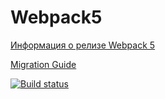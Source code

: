 # Webpack5

[Информация о релизе Webpack 5](https://webpack.js.org/blog/2020-10-10-webpack-5-release/)

[Migration Guide](https://webpack.js.org/migrate/5/)

[![Build status](https://ci.appveyor.com/api/projects/status/1n92a0hb0yq6jsn2/branch/main?svg=true)](https://ci.appveyor.com/project/sedoy113/yarn-test/branch/main)
